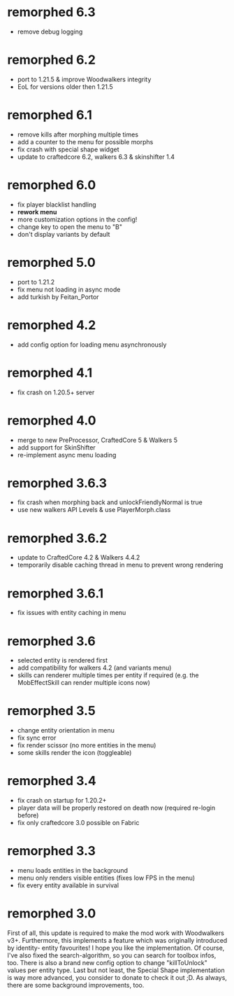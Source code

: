 remorphed 6.3
================

- remove debug logging

remorphed 6.2
================

- port to 1.21.5 & improve Woodwalkers integrity
- EoL for versions older then 1.21.5

remorphed 6.1
================

- remove kills after morphing multiple times
- add a counter to the menu for possible morphs
- fix crash with special shape widget
- update to craftedcore 6.2, walkers 6.3 & skinshifter 1.4

remorphed 6.0
================

- fix player blacklist handling
- **rework menu**
- more customization options in the config!
- change key to open the menu to "B"
- don't display variants by default

remorphed 5.0
================

- port to 1.21.2
- fix menu not loading in async mode
- add turkish by Feitan_Portor

remorphed 4.2
================

- add config option for loading menu asynchronously

remorphed 4.1
================

- fix crash on 1.20.5+ server

remorphed 4.0
================

- merge to new PreProcessor, CraftedCore 5 & Walkers 5
- add support for SkinShifter
- re-implement async menu loading

remorphed 3.6.3
================

- fix crash when morphing back and unlockFriendlyNormal is true
- use new walkers API Levels & use PlayerMorph.class

remorphed 3.6.2
================

- update to CraftedCore 4.2 & Walkers 4.4.2
- temporarily disable caching thread in menu to prevent wrong rendering

remorphed 3.6.1
================

- fix issues with entity caching in menu

remorphed 3.6
================

- selected entity is rendered first
- add compatibility for walkers 4.2 (and variants menu)
- skills can renderer multiple times per entity if required (e.g. the MobEffectSkill can render multiple icons now)

remorphed 3.5
================

- change entity orientation in menu
- fix sync error
- fix render scissor (no more entities in the menu)
- some skills render the icon (toggleable)

remorphed 3.4
================

- fix crash on startup for 1.20.2+
- player data will be properly restored on death now (required re-login before)
- fix only craftedcore 3.0 possible on Fabric

remorphed 3.3
================

- menu loads entities in the background
- menu only renders visible entities (fixes low FPS in the menu)
- fix every entity available in survival

remorphed 3.0
================
First of all, this update is required to make the mod work with Woodwalkers v3+.
Furthermore, this implements a feature which was originally introduced by identity- entity favourites! I hope you like
the implementation.
Of course, I've also fixed the search-algorithm, so you can search for toolbox infos, too.
There is also a brand new config option to change "killToUnlock" values per entity type.
Last but not least, the Special Shape implementation is way more advanced, you consider to donate to check it out ;D.
As always, there are some background improvements, too.